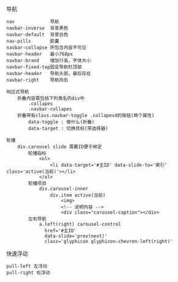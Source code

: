 导航

	nav 			导航
	navbar-inverse 	背景黑色
	navbar-default 	背景白色
	nav-pills 		胶囊
	navbar-collapse 所包含内容不可见
	navbar-header 	最小768px
	navbar-brand 	增加行高，字体大小
	navbar-fixed-top固定导航栏顶部
	navbar-header 	导航头部，最后存在
	navbar-right	导航向右
	
	响应式导航
		折叠内容需包括下列类名的div中
			.collapes
			.navbar-collapes
		折叠带有class.navbar-toggle .collapesd的按钮(两个属性)
			data-toggle : 做什么(折叠)
			data-target : 切换目标(带选择器)
	
	轮播
		div.carousel slide 需要ID便于绑定
			轮播指标
				<ol>
					<li data-target='#主ID' data-slide-to='索引' class='active(当前)'></li>
				</ol>
			轮播项目
				div.carousel-inner
					div.item active(当前)
						<img>
						<!-- 说明内容 -->
						<div class="carousel-caption"></div>
			左右导航
				a.left(right) carousel-control 
				  href='#主ID'
				  data-slide='prev(next)'
				  class='glyphicon glyphicon-chevron-left(right)'


快速浮动

	pull-left 左浮动
	pull-right 右浮动
